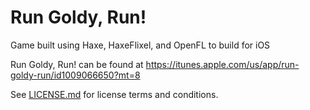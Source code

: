 # Run Goldy, Run!
Game built using Haxe, HaxeFlixel, and OpenFL to build for iOS

Run Goldy, Run! can be found at https://itunes.apple.com/us/app/run-goldy-run/id1009066650?mt=8

See [LICENSE.md](./LICENSE.md) for license terms and conditions.

